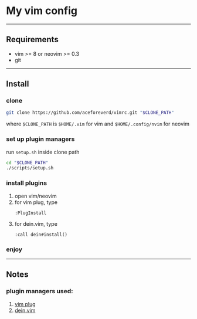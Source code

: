 # My vim config
---
## Requirements
+ vim >= 8 or neovim >= 0.3
+ git
---
## Install
### clone
```bash
git clone https://github.com/aceforeverd/vimrc.git "$CLONE_PATH"
```
where `$CLONE_PATH` is `$HOME/.vim` for vim and `$HOME/.config/nvim` for neovim

### set up plugin managers
run `setup.sh` inside clone path
```bash
cd "$CLONE_PATH"
./scripts/setup.sh
```

### install plugins
1. open vim/neovim
2. for vim plug, type
    ```vimscript
    :PlugInstall
    ```
3. for dein.vim, type
    ```vimscript
    :call dein#install()
    ```
### enjoy
---
## Notes
### plugin managers used:
1. [vim plug](https://github.com/junegunn/vim-plug.git)
2. [dein.vim](https://github.com/Shougo/dein.vim.git)

